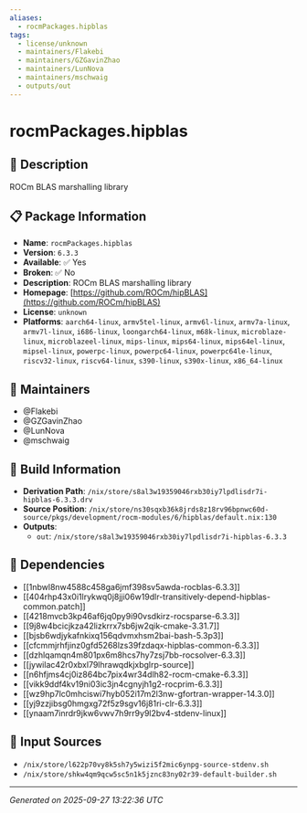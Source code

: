 ```yaml
---
aliases:
  - rocmPackages.hipblas
tags:
  - license/unknown
  - maintainers/Flakebi
  - maintainers/GZGavinZhao
  - maintainers/LunNova
  - maintainers/mschwaig
  - outputs/out
---
```


# rocmPackages.hipblas

## 📝 Description

ROCm BLAS marshalling library

## 📋 Package Information

- **Name**: `rocmPackages.hipblas`
- **Version**: `6.3.3`
- **Available**: ✅ Yes
- **Broken**: ✅ No
- **Description**: ROCm BLAS marshalling library
- **Homepage**: [https://github.com/ROCm/hipBLAS](https://github.com/ROCm/hipBLAS)
- **License**: `unknown`
- **Platforms**: `aarch64-linux`, `armv5tel-linux`, `armv6l-linux`, `armv7a-linux`, `armv7l-linux`, `i686-linux`, `loongarch64-linux`, `m68k-linux`, `microblaze-linux`, `microblazeel-linux`, `mips-linux`, `mips64-linux`, `mips64el-linux`, `mipsel-linux`, `powerpc-linux`, `powerpc64-linux`, `powerpc64le-linux`, `riscv32-linux`, `riscv64-linux`, `s390-linux`, `s390x-linux`, `x86_64-linux`
## 👥 Maintainers

- @Flakebi
- @GZGavinZhao
- @LunNova
- @mschwaig


## 🔧 Build Information

- **Derivation Path**: `/nix/store/s8al3w19359046rxb30iy7lpdlisdr7i-hipblas-6.3.3.drv`
- **Source Position**: `/nix/store/ns30sqxb36k8jrds8z18rv96bpnwc60d-source/pkgs/development/rocm-modules/6/hipblas/default.nix:130`
- **Outputs**:
  - `out`:  `/nix/store/s8al3w19359046rxb30iy7lpdlisdr7i-hipblas-6.3.3`

## 🔗 Dependencies

- [[1nbwl8nw4588c458ga6jmf398sv5awda-rocblas-6.3.3]]
- [[404rhp43x0i1lrykwq0j8jji06w19dlr-transitively-depend-hipblas-common.patch]]
- [[4218mvcb3kp46af6jq0py9i90vsdkirz-rocsparse-6.3.3]]
- [[9j8w4bcicjkza42lizkrrx7sb6jw2qik-cmake-3.31.7]]
- [[bjsb6wdjykafnkixq156qdvmxhsm2bai-bash-5.3p3]]
- [[cfcmmjrhfjinz0gfd5268lzs39fzdaqx-hipblas-common-6.3.3]]
- [[dzhlqamqn4m801px6m8hcs7hy7zsj7bb-rocsolver-6.3.3]]
- [[jywilac42r0xbxl79lhrawqdkjxbglrp-source]]
- [[n6hfjms4cj0iz864bc7pix4wr34dlh82-rocm-cmake-6.3.3]]
- [[vikk9ddf4kv19ni03ic3jn4cgnyjh1g2-rocprim-6.3.3]]
- [[wz9hp7lc0mhciswi7hyb052i17m2l3nw-gfortran-wrapper-14.3.0]]
- [[yj9zzjibsg0hmgxg72f5z9sgv16j81ri-clr-6.3.3]]
- [[ynaam7inrdr9jkw6vwv7h9rr9y9l2bv4-stdenv-linux]]

## 📁 Input Sources

- `/nix/store/l622p70vy8k5sh7y5wizi5f2mic6ynpg-source-stdenv.sh`
- `/nix/store/shkw4qm9qcw5sc5n1k5jznc83ny02r39-default-builder.sh`

---
*Generated on 2025-09-27 13:22:36 UTC*

